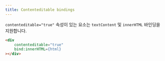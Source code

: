 ```yaml
---
title: Contenteditable bindings
---
```


`contenteditable="true"` 속성이 있는 요소는 `textContent` 및 `innerHTML` 바인딩을 지원합니다.

```html
<div
	contenteditable="true"
	bind:innerHTML={html}
></div>
```
